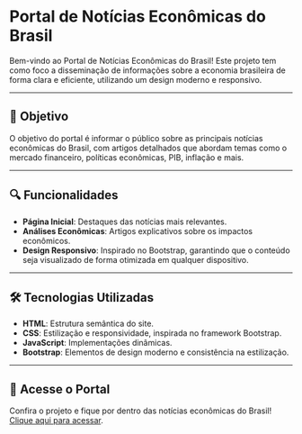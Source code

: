 # Portal de Notícias Econômicas do Brasil
 
Bem-vindo ao Portal de Notícias Econômicas do Brasil! Este projeto tem como foco a disseminação de informações sobre a economia brasileira de forma clara e eficiente, utilizando um design moderno e responsivo.
 
---
 
## 🎯 Objetivo
 
O objetivo do portal é informar o público sobre as principais notícias econômicas do Brasil, com artigos detalhados que abordam temas como o mercado financeiro, políticas econômicas, PIB, inflação e mais.
 
---
 
## 🔍 Funcionalidades
 
- **Página Inicial**: Destaques das notícias mais relevantes.
- **Análises Econômicas**: Artigos explicativos sobre os impactos econômicos.
- **Design Responsivo**: Inspirado no Bootstrap, garantindo que o conteúdo seja visualizado de forma otimizada em qualquer dispositivo.
  
---
 
## 🛠️ Tecnologias Utilizadas
 
- **HTML**: Estrutura semântica do site.
- **CSS**: Estilização e responsividade, inspirada no framework Bootstrap.
- **JavaScript**: Implementações dinâmicas.
- **Bootstrap**: Elementos de design moderno e consistência na estilização.
  
---
 
## 📎 Acesse o Portal
 
Confira o projeto e fique por dentro das notícias econômicas do Brasil! [Clique aqui para acessar](#).
 
